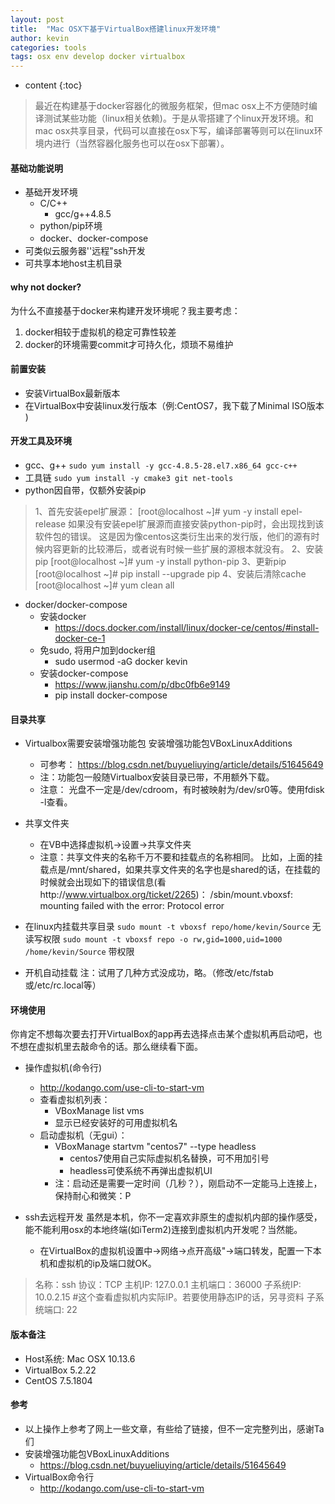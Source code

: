 ```yaml
---
layout: post
title:  "Mac OSX下基于VirtualBox搭建linux开发环境"
author: kevin
categories: tools
tags: osx env develop docker virtualbox
---
```

* content
{:toc}

>最近在构建基于docker容器化的微服务框架，但mac osx上不方便随时编译测试某些功能（linux相关依赖)。于是从零搭建了个linux开发环境。和mac osx共享目录，代码可以直接在osx下写，编译部署等则可以在linux环境内进行（当然容器化服务也可以在osx下部署）。

#### 基础功能说明
* 基础开发环境
	* C/C++
		* gcc/g++4.8.5
	* python/pip环境
	* docker、docker-compose
* 可类似云服务器''远程"ssh开发
* 可共享本地host主机目录

#### why not docker?
为什么不直接基于docker来构建开发环境呢？我主要考虑：
1. docker相较于虚拟机的稳定可靠性较差
2. docker的环境需要commit才可持久化，烦琐不易维护

#### 前置安装
* 安装VirtualBox最新版本
* 在VirtualBox中安装linux发行版本（例:CentOS7，我下载了Minimal ISO版本 )

#### 开发工具及环境
* gcc、g++
`sudo yum install -y gcc-4.8.5-28.el7.x86_64 gcc-c++`
* 工具链
`sudo yum install -y cmake3 git net-tools`
* python因自带，仅额外安装pip
>1、首先安装epel扩展源：
[root@localhost ~]#  yum -y install epel-release
如果没有安装epel扩展源而直接安装python-pip时，会出现找到该软件包的错误。
这是因为像centos这类衍生出来的发行版，他们的源有时候内容更新的比较滞后，或者说有时候一些扩展的源根本就没有。
2、安装pip
[root@localhost ~]#  yum -y install  python-pip
3、更新pip
[root@localhost ~]#  pip install --upgrade pip
4、安装后清除cache
[root@localhost ~]#  yum clean all

* docker/docker-compose
	* 安装docker
		* https://docs.docker.com/install/linux/docker-ce/centos/#install-docker-ce-1
	* 免sudo, 将用户加到docker组
		* sudo usermod -aG docker kevin
	* 安装docker-compose
		* https://www.jianshu.com/p/dbc0fb6e9149
		* pip install docker-compose
#### 目录共享
* Virtualbox需要安装增强功能包
  安装增强功能包VBoxLinuxAdditions
   * 可参考： https://blog.csdn.net/buyueliuying/article/details/51645649
   * 注：功能包一般随Virtualbox安装目录已带，不用额外下载。
   * 注意： 光盘不一定是/dev/cdroom，有时被映射为/dev/sr0等。使用fdisk -l查看。
*   共享文件夹
	* 在VB中选择虚拟机->设置->共享文件夹
	* 注意：共享文件夹的名称千万不要和挂载点的名称相同。
		比如，上面的挂载点是/mnt/shared，如果共享文件夹的名字也是shared的话，在挂载的时候就会出现如下的错误信息(看http://www.virtualbox.org/ticket/2265)：
 /sbin/mount.vboxsf: mounting failed with the error: Protocol error

* 在linux内挂载共享目录
	  `sudo mount -t vboxsf repo/home/kevin/Source`  无读写权限
	  `sudo mount -t vboxsf repo -o rw,gid=1000,uid=1000 /home/kevin/Source` 带权限

* 开机自动挂载
	注：试用了几种方式没成功，略。（修改/etc/fstab或/etc/rc.local等）


#### 环境使用
你肯定不想每次要去打开VirtualBox的app再去选择点击某个虚拟机再启动吧，也不想在虚拟机里去敲命令的话。那么继续看下面。

* 操作虚拟机(命令行)
	* http://kodango.com/use-cli-to-start-vm
	* 查看虚拟机列表：
		*  VBoxManage list vms
		*  显示已经安装好的可用虚拟机名
	*  启动虚拟机（无gui）：
		*  VBoxManage startvm "centos7" --type headless
			*  centos7使用自己实际虚拟机名替换，可不用加引号
			*  headless可使系统不再弹出虚拟机UI
		* 注：启动还是需要一定时间（几秒？），刚启动不一定能马上连接上，保持耐心和微笑：P

* ssh去远程开发
  虽然是本机，你不一定喜欢非原生的虚拟机内部的操作感受，能不能利用osx的本地终端(如iTerm2)连接到虚拟机内开发呢？当然能。
  * 在VirtualBox的虚拟机设置中->网络->点开高级"->端口转发，配置一下本机和虚拟机的ip及端口就OK。
 >名称：ssh
 >协议：TCP
 >主机IP: 127.0.0.1
 >主机端口：36000
 >子系统IP: 10.0.2.15 #这个查看虚拟机内实际IP。若要使用静态IP的话，另寻资料
 >子系统端口: 22

#### 版本备注
* Host系统: Mac OSX 10.13.6
* VirtualBox 5.2.22
* CentOS 7.5.1804

#### 参考
* 以上操作上参考了网上一些文章，有些给了链接，但不一定完整列出，感谢Ta们
* 安装增强功能包VBoxLinuxAdditions
	* https://blog.csdn.net/buyueliuying/article/details/51645649
* VirtualBox命令行
	* http://kodango.com/use-cli-to-start-vm

